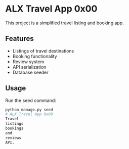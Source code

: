 # ALX Travel App 0x00

This project is a simplified travel listing and booking app.

## Features
- Listings of travel destinations
- Booking functionality
- Review system
- API serialization
- Database seeder

## Usage
Run the seed command:
```bash
python manage.py seed
# ALX Travel App 0x00
Travel
listings
bookings
and
reviews
API.
